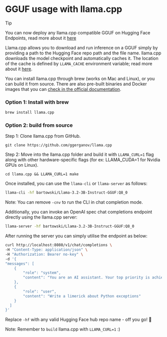 # GGUF usage with llama.cpp

> [!TIP]
> You can now deploy any llama.cpp compatible GGUF on Hugging Face Endpoints, read more about it [here](https://huggingface.co/docs/inference-endpoints/en/others/llamacpp_container)

Llama.cpp allows you to download and run inference on a GGUF simply by providing a path to the Hugging Face repo path and the file name. llama.cpp downloads the model checkpoint and automatically caches it. The location of the cache is defined by `LLAMA_CACHE` environment variable; read more about it [here](https://github.com/ggerganov/llama.cpp/pull/7826).

You can install llama.cpp through brew (works on Mac and Linux), or you can build it from source. There are also pre-built binaries and Docker images that you can [check in the official documentation](https://github.com/ggerganov/llama.cpp?tab=readme-ov-file#usage).

 ### Option 1: Install with brew

```bash
brew install llama.cpp
```

### Option 2: build from source

Step 1: Clone llama.cpp from GitHub.

```
git clone https://github.com/ggerganov/llama.cpp
```

Step 2: Move into the llama.cpp folder and build it with `LLAMA_CURL=1` flag along with other hardware-specific flags (for ex: LLAMA_CUDA=1 for Nvidia GPUs on Linux).

```
cd llama.cpp && LLAMA_CURL=1 make
```

Once installed, you can use the `llama-cli` or `llama-server` as follows:

```bash
llama-cli -hf bartowski/Llama-3.2-3B-Instruct-GGUF:Q8_0
```

Note: You can remove `-cnv` to run the CLI in chat completion mode.

Additionally, you can invoke an OpenAI spec chat completions endpoint directly using the llama.cpp server:

```bash
llama-server -hf bartowski/Llama-3.2-3B-Instruct-GGUF:Q8_0
```

After running the server you can simply utilise the endpoint as below:

```bash
curl http://localhost:8080/v1/chat/completions \
-H "Content-Type: application/json" \
-H "Authorization: Bearer no-key" \
-d '{
"messages": [
    {
        "role": "system",
        "content": "You are an AI assistant. Your top priority is achieving user fulfilment via helping them with their requests."
    },
    {
        "role": "user",
        "content": "Write a limerick about Python exceptions"
    }
  ]
}'
```

Replace `-hf` with any valid Hugging Face hub repo name - off you go! 🦙

Note: Remember to `build` llama.cpp with `LLAMA_CURL=1` :)
